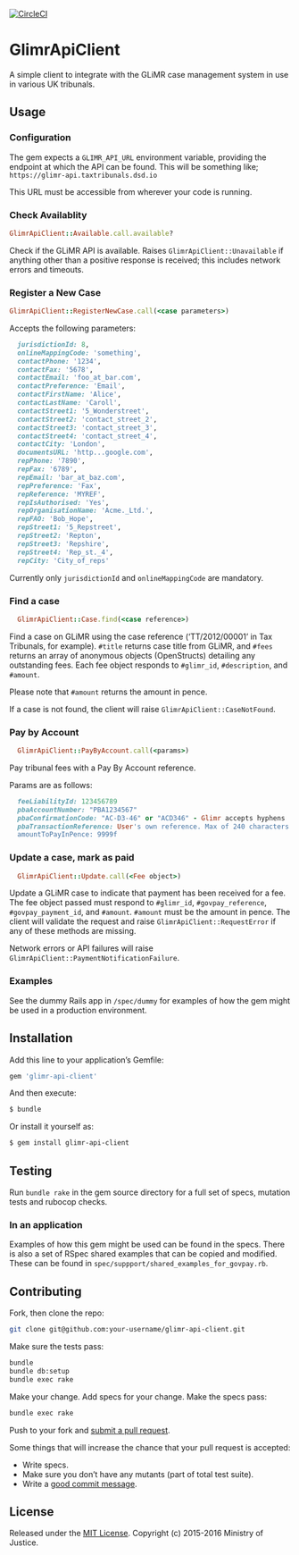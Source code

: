 [![CircleCI](https://circleci.com/gh/ministryofjustice/glimr-api-client.svg?style=svg&circle-token=1d291c45a14d48ef123ffd904169e10b7f47411f)](https://circleci.com/gh/ministryofjustice/glimr-api-client)

# GlimrApiClient

A simple client to integrate with the GLiMR case management system in
use in various UK tribunals.

## Usage

### Configuration

The gem expects a `GLIMR_API_URL` environment variable, providing the endpoint at which the API can be found. This will be something like; `https://glimr-api.taxtribunals.dsd.io`

This URL must be accessible from wherever your code is running.

### Check Availablity

```ruby
GlimrApiClient::Available.call.available?
```

Check if the GLiMR API is available.  Raises
`GlimrApiClient::Unavailable` if anything other than a positive response
is received; this includes network errors and timeouts.

### Register a New Case

```ruby
GlimrApiClient::RegisterNewCase.call(<case parameters>)
```

Accepts the following parameters:

```ruby
  jurisdictionId: 8,
  onlineMappingCode: 'something',
  contactPhone: '1234',
  contactFax: '5678',
  contactEmail: 'foo_at_bar.com',
  contactPreference: 'Email',
  contactFirstName: 'Alice',
  contactLastName: 'Caroll',
  contactStreet1: '5_Wonderstreet',
  contactStreet2: 'contact_street_2',
  contactStreet3: 'contact_street_3',
  contactStreet4: 'contact_street_4',
  contactCity: 'London',
  documentsURL: 'http...google.com',
  repPhone: '7890',
  repFax: '6789',
  repEmail: 'bar_at_baz.com',
  repPreference: 'Fax',
  repReference: 'MYREF',
  repIsAuthorised: 'Yes',
  repOrganisationName: 'Acme._Ltd.',
  repFAO: 'Bob_Hope',
  repStreet1: '5_Repstreet',
  repStreet2: 'Repton',
  repStreet3: 'Repshire',
  repStreet4: 'Rep_st._4',
  repCity: 'City_of_reps'
```

Currently only `jurisdictionId` and `onlineMappingCode` are mandatory.

### Find a case

```ruby
  GlimrApiClient::Case.find(<case reference>)
```

Find a case on GLiMR using the case reference (‘TT/2012/00001’ in Tax
Tribunals, for example). `#title` returns case title from GLiMR, and `#fees`
returns an array of anonymous objects (OpenStructs) detailing any
outstanding fees. Each fee object responds to `#glimr_id`,
`#description`, and `#amount`.

Please note that `#amount` returns the amount in pence.

If a case is not found, the client will raise `GlimrApiClient::CaseNotFound`.

### Pay by Account

```ruby
  GlimrApiClient::PayByAccount.call(<params>)
```

Pay tribunal fees with a Pay By Account reference.

Params are as follows:

```ruby
  feeLiabilityId: 123456789
  pbaAccountNumber: "PBA1234567"
  pbaConfirmationCode: "AC-D3-46" or "ACD346" - Glimr accepts hyphens
  pbaTransactionReference: User's own reference. Max of 240 characters
  amountToPayInPence: 9999f
```

### Update a case, mark as paid

```ruby
  GlimrApiClient::Update.call(<Fee object>)
```

Update a GLiMR case to indicate that payment has been received for a
fee. The fee object passed must respond to `#glimr_id`,
`#govpay_reference`, `#govpay_payment_id`, and `#amount`.  `#amount`
must be the amount in pence. The client will validate the request and raise
`GlimrApiClient::RequestError` if any of these methods are missing.

Network errors or API failures will raise
`GlimrApiClient::PaymentNotificationFailure`.

### Examples

See the dummy Rails app in `/spec/dummy` for examples of how the gem might
be used in a production environment.

## Installation

Add this line to your application’s Gemfile:

```ruby
gem 'glimr-api-client'
```

And then execute:
```bash
$ bundle
```

Or install it yourself as:
```bash
$ gem install glimr-api-client
```

## Testing

Run `bundle rake` in the gem source directory for a full set of specs,
mutation tests and rubocop checks.

### In an application

Examples of how this gem might be used can be found in the specs.  There
is also a set of RSpec shared examples that can be copied and modified.
These can be found in `spec/suppport/shared_examples_for_govpay.rb`.

## Contributing

Fork, then clone the repo:

```bash
git clone git@github.com:your-username/glimr-api-client.git
```

Make sure the tests pass:

```bash
bundle
bundle db:setup
bundle exec rake
```

Make your change. Add specs for your change. Make the specs pass:

```bash
bundle exec rake
```

Push to your fork and [submit a pull request][pr].

[pr]: https://github.com/ministryofjustice/glimr-api-client/compare

Some things that will increase the chance that your pull request is
accepted:

* Write specs.
* Make sure you don’t have any mutants (part of total test suite).
* Write a [good commit message][commit].

[commit]: https://github.com/alphagov/styleguides/blob/master/git.md

## License
Released under the [MIT License](http://opensource.org/licenses/MIT).
Copyright (c) 2015-2016 Ministry of Justice.

